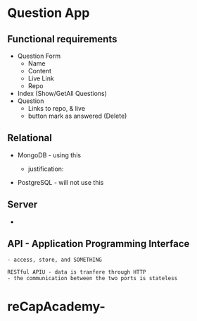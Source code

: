 # Question App

## Functional requirements

- Question Form
  - Name
  - Content
  - Live Link
  - Repo
- Index (Show/GetAll Questions)
- Question
  - Links to repo, & live
  - button mark as answered (Delete)

## Relational

- MongoDB - using this

  - justification:

- PostgreSQL - will not use this

## Server

-

## API - Application Programming Interface

    - access, store, and SOMETHING

    RESTful APIU - data is tranfere through HTTP
    - the communication between the two ports is stateless
# reCapAcademy-
